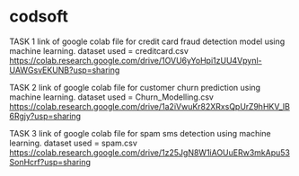 # codsoft

TASK 1
link of google colab file for credit card fraud detection model using machine learning.
dataset used = creditcard.csv 
https://colab.research.google.com/drive/1OVU6yYoHpi1zUU4Vpynl-UAWGsvEKUNB?usp=sharing

TASK 2
link of google colab file for customer churn prediction using machine learning.
dataset used = Churn_Modelling.csv
https://colab.research.google.com/drive/1a2iVwuKr82XRxsQpUrZ9hHKV_lB6Rgjy?usp=sharing

TASK 3
link of google colab file for spam sms detection using machine learning.
dataset used = spam.csv
https://colab.research.google.com/drive/1z25JgN8W1iAOUuERw3mkApu53SonHcrf?usp=sharing

